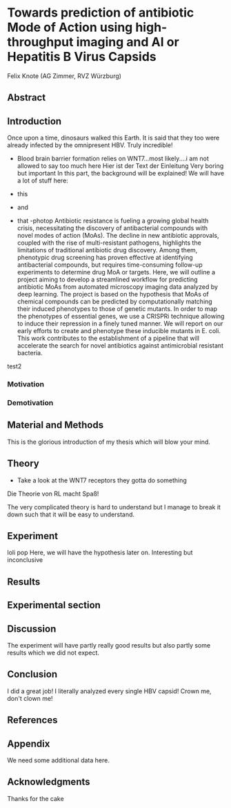 # Towards prediction of antibiotic Mode of Action using high-throughput imaging and AI or  Hepatitis B Virus Capsids
Felix Knote (AG Zimmer, RVZ Würzburg)

## Abstract

## Introduction
Once upon a time, dinosaurs walked this Earth. It is said that they too were already infected by the omnipresent HBV. Truly incredible!
- Blood brain barrier formation relies on WNT7...most likely....i am not allowed to say too much here
Hier ist der Text der Einleitung
Very boring but important
In this part, the background will be explained!
We will have a lot of stuff here:

- this
- and
- that
-photop
Antibiotic resistance is fueling a growing global health crisis, necessitating the discovery of antibacterial compounds with
novel modes of action (MoAs). The decline in new antibiotic approvals, coupled with the rise of multi-resistant pathogens,
highlights the limitations of traditional antibiotic drug discovery. Among them, phenotypic drug screening has proven effective 
at identifying antibacterial compounds, but requires time-consuming follow-up experiments to determine drug MoA or targets. 
Here, we will outline a project aiming to develop a streamlined workflow for predicting antibiotic MoAs from automated microscopy
imaging data analyzed by deep learning. The project is based on the hypothesis that MoAs of chemical compounds can be predicted 
by computationally matching their induced phenotypes to those of genetic mutants. In order to map the phenotypes of essential 
genes, we use a CRISPRi technique allowing to induce their repression in a finely tuned manner. We will report on our early 
efforts to create and phenotype these inducible mutants in E. coli. This work contributes to the establishment of a pipeline that 
will accelerate the search for novel antibiotics against antimicrobial resistant bacteria.

test2
### Motivation

### Demotivation


## Material and Methods

This is the glorious introduction of my thesis which will blow your mind.

## Theory
- Take a look at the WNT7 receptors they gotta do something 

Die Theorie von RL macht Spaß!

The very complicated theory is hard to understand but I manage to break it down such that it will be easy to understand.

## Experiment
loli pop
Here, we will have the hypothesis later on.
Interesting but inconclusive

## Results

## Experimental section

## Discussion

The experiment will have partly really good results but also partly some results which we did not expect.

## Conclusion
I did a great job!
I literally analyzed every single HBV capsid! Crown me, don't clown me!

## References

## Appendix
We need some additional data here.

## Acknowledgments
Thanks for the cake
